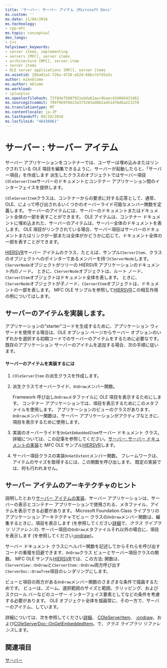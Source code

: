 ```yaml
---
title: 'サーバー: サーバー アイテム |Microsoft Docs'
ms.custom: ''
ms.date: 11/04/2016
ms.technology:
- cpp-mfc
ms.topic: conceptual
dev_langs:
- C++
helpviewer_keywords:
- server items, implementing
- servers [MFC], server items
- architecture [MFC], server-item
- server items
- OLE server applications [MFC], server items
ms.assetid: 28ba81a1-726a-4728-a52d-68bc7efd5a3c
author: mikeblome
ms.author: mblome
ms.workload:
- cplusplus
ms.openlocfilehash: 72f8de75607921edda62aec9baec424066431d61
ms.sourcegitcommit: 799f9b976623a375203ad8b2ad5147bd6a2212f0
ms.translationtype: MT
ms.contentlocale: ja-JP
ms.lasthandoff: 09/19/2018
ms.locfileid: "46438861"
---
```

# <a name="servers-server-items"></a>サーバー : サーバー アイテム

サーバー アプリケーションをコンテナーでは、ユーザーは埋め込みまたはリンクされている OLE 項目を編集できるように、サーバーが起動したらと、「サーバー項目」を作成します 派生したクラスのオブジェクトではサーバー項目`COleServerItem`サーバーのドキュメントとコンテナー アプリケーション間のインターフェイスを提供します。

`COleServerItem`クラスは、コンテナーからの要求に対する応答として、通常、OLE、によって呼び出されるいくつかのオーバーライド可能なメンバー関数を定義します。 サーバーのアイテムには、サーバーのドキュメントまたはドキュメント全体の一部を表すことができます。 OLE アイテムは、コンテナー ドキュメントに埋め込まれた、サーバーのアイテムは、サーバー全体のドキュメントを表します。 OLE 項目がリンクされている場合、サーバー項目はサーバーのドキュメントまたはリンクが一部または全体がかどうかに応じて、ドキュメント全体の一部を表すことができます。

[HIERSVR](../visual-cpp-samples.md)サーバー アイテムのクラス、たとえば、サンプル`CServerItem`、クラスのオブジェクトへのポインターであるメンバーを持つ`CServerNode`します。 `CServerNode`オブジェクトがツリーの HIERSVR アプリケーションのドキュメント内のノード。 ときに、`CServerNode`オブジェクトは、ルート ノード、`CServerItem`オブジェクトはドキュメント全体を表します。 ときに、`CServerNode`オブジェクトが子ノード、`CServerItem`オブジェクトは、ドキュメントの一部を表します。 MFC OLE サンプルを参照して[HIERSVR](../visual-cpp-samples.md)この相互作用の例についてはします。

##  <a name="_core_implementing_server_items"></a> サーバーのアイテムを実装します。

アプリケーションの"starter"コードを生成するために、アプリケーション ウィザードを使用する場合は、OLE オプション ページからサーバー オプションのいずれかを選択する初期コードでのサーバーのアイテムをするために必要なです。 既存のアプリケーション サーバーのアイテムを追加する場合、次の手順に従います。

#### <a name="to-implement-a-server-item"></a>サーバーのアイテムを実装するには

1. `COleServerItem` の派生クラスを作成します。

1. 派生クラスでオーバーライド、`OnDraw`メンバー関数。

     Framework 呼び出し`OnDraw`メタファイルに OLE 項目を表示するためにします。 コンテナー アプリケーションでは、項目を表示するためにこのメタファイルを使用します。 アプリケーションのビューのクラスがあります、`OnDraw`メンバー関数は、サーバー アプリケーションがアクティブなときに、項目を表示するために使用します。

1. 実装のオーバーライドを`OnGetEmbeddedItem`サーバー ドキュメント クラス。 詳細については、この記事を参照してください。[サーバー: サーバー ドキュメントの実装](../mfc/servers-implementing-server-documents.md)と MFC OLE サンプル[HIERSVR](../visual-cpp-samples.md)します。

1. サーバー項目クラスの実装`OnGetExtent`メンバー関数。 フレームワークは、アイテムのサイズを取得するには、この関数を呼び出します。 既定の実装では、何も行われません。

##  <a name="_core_a_tip_for_server.2d.item_architecture"></a> サーバー アイテムのアーキテクチャのヒント

説明したとおり[サーバー アイテムの実装](#_core_implementing_server_items)、サーバー アプリケーションは、サーバーの表示とコンテナー アプリケーションで使用される、メタファイル、アイテムを表示できる必要があります。 Microsoft Foundation Class ライブラリのアプリケーション アーキテクチャでビュー クラスの`OnDraw`メンバー関数は、編集するときに、項目を表示します (を参照してください[詳細](../mfc/reference/cview-class.md#ondraw)で、*クラス ライブラリ リファレンス*). サーバー項目の`OnDraw`メタファイルそれ以外の場合に、項目を表示します (を参照してください[:ondraw](../mfc/reference/coleserveritem-class.md#ondraw))。

サーバー ドキュメント クラスにヘルパー関数を記述してからそれらを呼び出すコードの重複を回避できます、`OnDraw`クラス ビューとサーバー項目クラスの関数。 MFC OLE サンプル[HIERSVR](../visual-cpp-samples.md)では、この方法: 関数は、`CServerView::OnDraw`と`CServerItem::OnDraw`両方呼び出す`CServerDoc::DrawTree`項目のレンダリングにします。

ビューと項目の両方がある`OnDraw`メンバー関数のさまざまな条件で描画するためです。 ビューは、ズーム、選択範囲のサイズと範囲、クリッピング、およびスクロール バーなどのユーザー インターフェイス要素としてなどの条件を考慮する必要があります。 OLE オブジェクト全体を描画常に、その一方で、サーバーのアイテム、しています。

詳細については、次を参照してください[詳細](../mfc/reference/cview-class.md#ondraw)、 [COleServerItem](../mfc/reference/coleserveritem-class.md)、 [:ondraw](../mfc/reference/coleserveritem-class.md#ondraw)、および[COleServerDoc::OnGetEmbeddedItem](../mfc/reference/coleserverdoc-class.md#ongetembeddeditem)。で、*クラス ライブラリ リファレンス*します。

## <a name="see-also"></a>関連項目

[サーバー](../mfc/servers.md)

